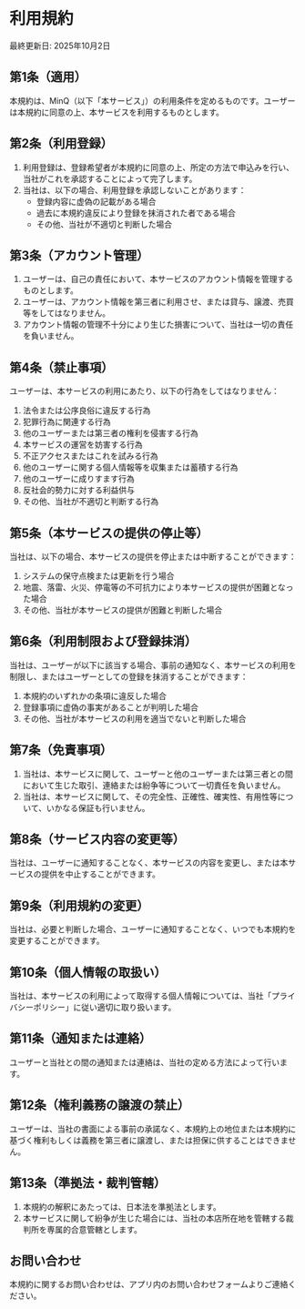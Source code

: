 # 利用規約

最終更新日: 2025年10月2日

## 第1条（適用）
本規約は、MinQ（以下「本サービス」）の利用条件を定めるものです。ユーザーは本規約に同意の上、本サービスを利用するものとします。

## 第2条（利用登録）
1. 利用登録は、登録希望者が本規約に同意の上、所定の方法で申込みを行い、当社がこれを承認することによって完了します。
2. 当社は、以下の場合、利用登録を承認しないことがあります：
   - 登録内容に虚偽の記載がある場合
   - 過去に本規約違反により登録を抹消された者である場合
   - その他、当社が不適切と判断した場合

## 第3条（アカウント管理）
1. ユーザーは、自己の責任において、本サービスのアカウント情報を管理するものとします。
2. ユーザーは、アカウント情報を第三者に利用させ、または貸与、譲渡、売買等をしてはなりません。
3. アカウント情報の管理不十分により生じた損害について、当社は一切の責任を負いません。

## 第4条（禁止事項）
ユーザーは、本サービスの利用にあたり、以下の行為をしてはなりません：
1. 法令または公序良俗に違反する行為
2. 犯罪行為に関連する行為
3. 他のユーザーまたは第三者の権利を侵害する行為
4. 本サービスの運営を妨害する行為
5. 不正アクセスまたはこれを試みる行為
6. 他のユーザーに関する個人情報等を収集または蓄積する行為
7. 他のユーザーに成りすます行為
8. 反社会的勢力に対する利益供与
9. その他、当社が不適切と判断する行為

## 第5条（本サービスの提供の停止等）
当社は、以下の場合、本サービスの提供を停止または中断することができます：
1. システムの保守点検または更新を行う場合
2. 地震、落雷、火災、停電等の不可抗力により本サービスの提供が困難となった場合
3. その他、当社が本サービスの提供が困難と判断した場合

## 第6条（利用制限および登録抹消）
当社は、ユーザーが以下に該当する場合、事前の通知なく、本サービスの利用を制限し、またはユーザーとしての登録を抹消することができます：
1. 本規約のいずれかの条項に違反した場合
2. 登録事項に虚偽の事実があることが判明した場合
3. その他、当社が本サービスの利用を適当でないと判断した場合

## 第7条（免責事項）
1. 当社は、本サービスに関して、ユーザーと他のユーザーまたは第三者との間において生じた取引、連絡または紛争等について一切責任を負いません。
2. 当社は、本サービスに関して、その完全性、正確性、確実性、有用性等について、いかなる保証も行いません。

## 第8条（サービス内容の変更等）
当社は、ユーザーに通知することなく、本サービスの内容を変更し、または本サービスの提供を中止することができます。

## 第9条（利用規約の変更）
当社は、必要と判断した場合、ユーザーに通知することなく、いつでも本規約を変更することができます。

## 第10条（個人情報の取扱い）
当社は、本サービスの利用によって取得する個人情報については、当社「プライバシーポリシー」に従い適切に取り扱います。

## 第11条（通知または連絡）
ユーザーと当社との間の通知または連絡は、当社の定める方法によって行います。

## 第12条（権利義務の譲渡の禁止）
ユーザーは、当社の書面による事前の承諾なく、本規約上の地位または本規約に基づく権利もしくは義務を第三者に譲渡し、または担保に供することはできません。

## 第13条（準拠法・裁判管轄）
1. 本規約の解釈にあたっては、日本法を準拠法とします。
2. 本サービスに関して紛争が生じた場合には、当社の本店所在地を管轄する裁判所を専属的合意管轄とします。

## お問い合わせ
本規約に関するお問い合わせは、アプリ内のお問い合わせフォームよりご連絡ください。

